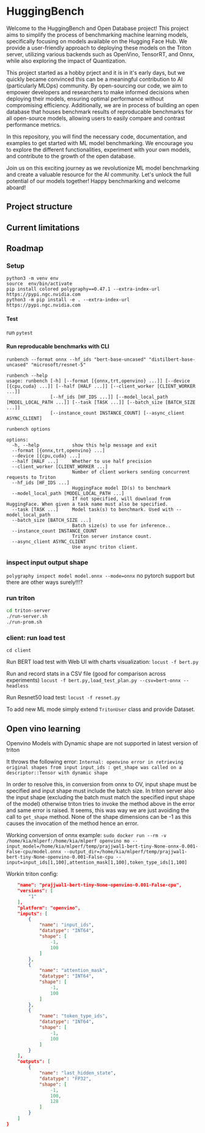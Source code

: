 # HuggingBench
Welcome to the HuggingBench and Open Database project! This project aims to simplify the process of benchmarking machine learning models, specifically focusing on models available on the Hugging Face Hub. We provide a user-friendly approach to deploying these models on the Triton server, utilizing various backends such as OpenVino, TensorRT, and Onnx, while also exploring the impact of Quantization.

This project started as a hobby prject and it is in it's early days, but we quickly became convinced this can be a meaningful contribution to AI (particularly MLOps) community. By open-sourcing our code, we aim to empower developers and researchers to make informed decisions when deploying their models, ensuring optimal performance without compromising efficiency. Additionally, we are in process of building an open database that houses benchmark results of reproducable benchmarks for all open-source models, allowing users to easily compare and contrast performance metrics.

In this repository, you will find the necessary code, documentation, and examples to get started with ML model benchmarking. We encourage you to explore the different functionalities, experiment with your own models, and contribute to the growth of the open database.

Join us on this exciting journey as we revolutionize ML model benchmarking and create a valuable resource for the AI community. Let's unlock the full potential of our models together!
Happy benchmarking and welcome aboard!

## Project structure

## Current limitations

## Roadmap

### Setup
```
python3 -m venv env
source  env/bin/activate
pip install colored polygraphy==0.47.1 --extra-index-url https://pypi.ngc.nvidia.com
python3 -m pip install -e . --extra-index-url https://pypi.ngc.nvidia.com
```

#### Test
run
`pytest`

#### Run reproducable benchmarks with CLI
`runbench --format onnx --hf_ids "bert-base-uncased" "distilbert-base-uncased" "microsoft/resnet-5"`

```
runbench --help
usage: runbench [-h] [--format [{onnx,trt,openvino} ...]] [--device [{cpu,cuda} ...]] [--half [HALF ...]] [--client_worker [CLIENT_WORKER ...]]
                [--hf_ids [HF_IDS ...]] [--model_local_path [MODEL_LOCAL_PATH ...]] [--task [TASK ...]] [--batch_size [BATCH_SIZE ...]]
                [--instance_count INSTANCE_COUNT] [--async_client ASYNC_CLIENT]

runbench options

options:
  -h, --help            show this help message and exit
  --format [{onnx,trt,openvino} ...]
  --device [{cpu,cuda} ...]
  --half [HALF ...]     Whether to use half precision
  --client_worker [CLIENT_WORKER ...]
                        Number of client workers sending concurrent requests to Triton
  --hf_ids [HF_IDS ...]
                        HuggingFace model ID(s) to benchmark
  --model_local_path [MODEL_LOCAL_PATH ...]
                        If not specified, will download from HuggingFace. When given a task name must also be specified.
  --task [TASK ...]     Model task(s) to benchmark. Used with --model_local_path
  --batch_size [BATCH_SIZE ...]
                        Batch size(s) to use for inference..
  --instance_count INSTANCE_COUNT
                        Triton server instance count.
  --async_client ASYNC_CLIENT
                        Use async triton client.
```

### inspect input output shape
`polygraphy inspect model model.onnx --mode=onnx`
no pytorch support but there are other ways surely!!!?


### run triton 
```bash
cd triton-server
./run-server.sh
./run-prom.sh
```

### client: run load test 

`cd client`

Run BERT load test with Web UI with charts visualization:
`locust -f bert.py `

Run and record stats in a CSV file (good for comparison across experiments)
`locust -f bert.py,load_test_plan.py --csv=bert-onnx --headless`

Run Resnet50 load test:
`locust -f resnet.py`

To add new ML mode simply extend `TritonUser` class and provide Dataset.

## Open vino learning
Openvino Models with Dynamic shape are not supported in latest version of triton

It throws the following error: `Internal: openvino error in retrieving original shapes from input input_ids : get_shape was called on a descriptor::Tensor with dynamic shape`

In order to resolve this, in conversion from onnx to OV, input shape must be specified and input shape must include the batch size.
In triton server also the input shape (excluding the batch must match the specified input shape of the model) otherwise triton tries to invoke 
the method above in the error and same error is raised. It seems, this was way we are just avoiding the call to `get_shape` method.
None of the shape dimensions can be -1 as this causes the invocation of the method hence an error.

Working conversion of onnx example:
`sudo docker run --rm -v /home/kia/mlperf:/home/kia/mlperf openvino mo --input_model=/home/kia/mlperf/temp/prajjwal1-bert-tiny-None-onnx-0.001-False-cpu/model.onnx --output_dir=/home/kia/mlperf/temp/prajjwal1-bert-tiny-None-openvino-0.001-False-cpu --input=input_ids[1,100],attention_mask[1,100],token_type_ids[1,100]`

Workin triton config:
```json
    "name": "prajjwal1-bert-tiny-None-openvino-0.001-False-cpu",
    "versions": [
        "1"
    ],
    "platform": "openvino",
    "inputs": [
        {
            "name": "input_ids",
            "datatype": "INT64",
            "shape": [
                -1,
                100
            ]
        },
        {
            "name": "attention_mask",
            "datatype": "INT64",
            "shape": [
                -1,
                100
            ]
        },
        {
            "name": "token_type_ids",
            "datatype": "INT64",
            "shape": [
                -1,
                100
            ]
        }
    ],
    "outputs": [
        {
            "name": "last_hidden_state",
            "datatype": "FP32",
            "shape": [
                -1,
                100,
                128
            ]
        }
    ]
}
```
